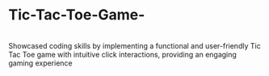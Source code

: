 # Tic-Tac-Toe-Game-
<br>
Showcased coding skills by implementing a functional and user-friendly Tic Tac Toe game with intuitive click interactions, providing an engaging gaming experience 
